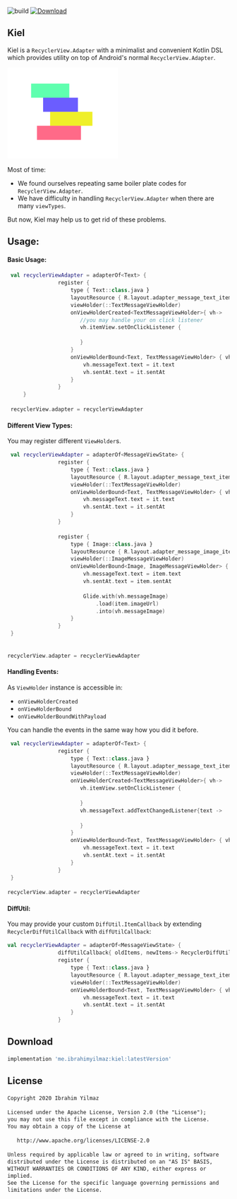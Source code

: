 ![build](https://github.com/ibrahimyilmaz/kiel/workflows/build/badge.svg)
[ ![Download](https://api.bintray.com/packages/ibrahimyilmaz/kiel/kiel/images/download.svg) ](https://bintray.com/ibrahimyilmaz/kiel/kiel/_latestVersion)

## Kiel

Kiel is a `RecyclerView.Adapter` with a minimalist and convenient Kotlin DSL which provides utility on top of Android's normal `RecyclerView.Adapter`.

<img alt="kiel_icon" src="art/kiel_icon.svg" width="250">

Most of time:
- We found ourselves  repeating same boiler plate codes for `RecyclerView.Adapter`.
- We have difficulty in handling `RecyclerView.Adapter` when there are many `viewTypes`.

But now, Kiel may help us to get rid of these problems.

## Usage:

#### Basic Usage:

```kt
 val recyclerViewAdapter = adapterOf<Text> {
                register {
                    type { Text::class.java }
                    layoutResource { R.layout.adapter_message_text_item }
                    viewHolder(::TextMessageViewHolder)
                    onViewHolderCreated<TextMessageViewHolder>{ vh->
                       //you may handle your on click listener
                       vh.itemView.setOnClickListener {

                       }
                    }
                    onViewHolderBound<Text, TextMessageViewHolder> { vh, _, it ->
                        vh.messageText.text = it.text
                        vh.sentAt.text = it.sentAt
                    }
                }
     }

 recyclerView.adapter = recyclerViewAdapter
 ```

#### Different View Types:

You may register different `ViewHolder`s.

```kt
 val recyclerViewAdapter = adapterOf<MessageViewState> {
                register {
                    type { Text::class.java }
                    layoutResource { R.layout.adapter_message_text_item }
                    viewHolder(::TextMessageViewHolder)
                    onViewHolderBound<Text, TextMessageViewHolder> { vh, _, it ->
                        vh.messageText.text = it.text
                        vh.sentAt.text = it.sentAt
                    }
                }

                register {
                    type { Image::class.java }
                    layoutResource { R.layout.adapter_message_image_item }
                    viewHolder(::ImageMessageViewHolder)
                    onViewHolderBound<Image, ImageMessageViewHolder> { vh, _, item ->
                        vh.messageText.text = item.text
                        vh.sentAt.text = item.sentAt

                        Glide.with(vh.messageImage)
                            .load(item.imageUrl)
                            .into(vh.messageImage)
                    }
                }
 }


recyclerView.adapter = recyclerViewAdapter
```
#### Handling Events:

As `ViewHolder` instance is accessible in:
- `onViewHolderCreated`
- `onViewHolderBound`
- `onViewHolderBoundWithPayload`


You can handle the events in the same way how you did it before.
```kt
 val recyclerViewAdapter = adapterOf<Text> {
                register {
                    type { Text::class.java }
                    layoutResource { R.layout.adapter_message_text_item }
                    viewHolder(::TextMessageViewHolder)
                    onViewHolderCreated<TextMessageViewHolder>{ vh->
                       vh.itemView.setOnClickListener {

                       }
                       vh.messageText.addTextChangedListener{text ->

                       }
                    }
                    onViewHolderBound<Text, TextMessageViewHolder> { vh, _, it ->
                        vh.messageText.text = it.text
                        vh.sentAt.text = it.sentAt
                    }
                }
 }

recyclerView.adapter = recyclerViewAdapter
```


#### DiffUtil:

You may provide your custom `DiffUtil.ItemCallback` by extending `RecyclerDiffUtilCallback` with `diffUtilCallback`:

```kt
val recyclerViewAdapter = adapterOf<MessageViewState> {
                diffUtilCallback{ oldItems, newItems-> RecyclerDiffUtilCallback(oldItems,newItems)}
                register {
                    type { Text::class.java }
                    layoutResource { R.layout.adapter_message_text_item }
                    viewHolder(::TextMessageViewHolder)
                    onViewHolderBound<Text, TextMessageViewHolder> { vh, _, it ->
                        vh.messageText.text = it.text
                        vh.sentAt.text = it.sentAt
                    }
                }

```
Download
--------

```groovy
implementation 'me.ibrahimyilmaz:kiel:latestVersion'
```

License
-------
```
Copyright 2020 Ibrahim Yilmaz

Licensed under the Apache License, Version 2.0 (the "License");
you may not use this file except in compliance with the License.
You may obtain a copy of the License at

   http://www.apache.org/licenses/LICENSE-2.0

Unless required by applicable law or agreed to in writing, software
distributed under the License is distributed on an "AS IS" BASIS,
WITHOUT WARRANTIES OR CONDITIONS OF ANY KIND, either express or implied.
See the License for the specific language governing permissions and
limitations under the License.
```
